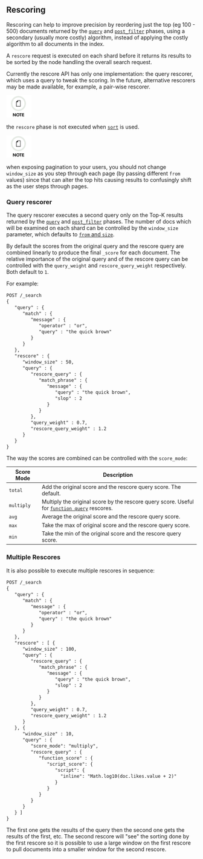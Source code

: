 ## Rescoring

Rescoring can help to improve precision by reordering just the top (eg 100 - 500) documents returned by the [`query`](search-request-query.html) and [`post_filter`](search-request-post-filter.html) phases, using a secondary (usually more costly) algorithm, instead of applying the costly algorithm to all documents in the index.

A `rescore` request is executed on each shard before it returns its results to be sorted by the node handling the overall search request.

Currently the rescore API has only one implementation: the query rescorer, which uses a query to tweak the scoring. In the future, alternative rescorers may be made available, for example, a pair-wise rescorer.

![Note](/images/icons/note.png)

the `rescore` phase is not executed when [`sort`](search-request-sort.html) is used.

![Note](/images/icons/note.png)

when exposing pagination to your users, you should not change `window_size` as you step through each page (by passing different `from` values) since that can alter the top hits causing results to confusingly shift as the user steps through pages.

### Query rescorer

The query rescorer executes a second query only on the Top-K results returned by the [`query`](search-request-query.html) and [`post_filter`](search-request-post-filter.html) phases. The number of docs which will be examined on each shard can be controlled by the `window_size` parameter, which defaults to [`from` and `size`](search-request-from-size.html).

By default the scores from the original query and the rescore query are combined linearly to produce the final `_score` for each document. The relative importance of the original query and of the rescore query can be controlled with the `query_weight` and `rescore_query_weight` respectively. Both default to `1`.

For example:
    
    
    POST /_search
    {
       "query" : {
          "match" : {
             "message" : {
                "operator" : "or",
                "query" : "the quick brown"
             }
          }
       },
       "rescore" : {
          "window_size" : 50,
          "query" : {
             "rescore_query" : {
                "match_phrase" : {
                   "message" : {
                      "query" : "the quick brown",
                      "slop" : 2
                   }
                }
             },
             "query_weight" : 0.7,
             "rescore_query_weight" : 1.2
          }
       }
    }

The way the scores are combined can be controlled with the `score_mode`:

Score Mode | Description  
---|---  
`total`| Add the original score and the rescore query score. The default.    
`multiply`| Multiply the original score by the rescore query score. Useful for [`function query`](query-dsl-function-score-query.html) rescores.    
`avg`| Average the original score and the rescore query score.    
`max`| Take the max of original score and the rescore query score.    
`min`| Take the min of the original score and the rescore query score.  
  
### Multiple Rescores

It is also possible to execute multiple rescores in sequence:
    
    
    POST /_search
    {
       "query" : {
          "match" : {
             "message" : {
                "operator" : "or",
                "query" : "the quick brown"
             }
          }
       },
       "rescore" : [ {
          "window_size" : 100,
          "query" : {
             "rescore_query" : {
                "match_phrase" : {
                   "message" : {
                      "query" : "the quick brown",
                      "slop" : 2
                   }
                }
             },
             "query_weight" : 0.7,
             "rescore_query_weight" : 1.2
          }
       }, {
          "window_size" : 10,
          "query" : {
             "score_mode": "multiply",
             "rescore_query" : {
                "function_score" : {
                   "script_score": {
                      "script": {
                        "inline": "Math.log10(doc.likes.value + 2)"
                      }
                   }
                }
             }
          }
       } ]
    }

The first one gets the results of the query then the second one gets the results of the first, etc. The second rescore will "see" the sorting done by the first rescore so it is possible to use a large window on the first rescore to pull documents into a smaller window for the second rescore.
